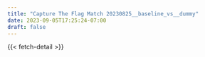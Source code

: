 ```yaml
---
title: "Capture The Flag Match 20230825__baseline_vs__dummy"
date: 2023-09-05T17:25:24-07:00
draft: false
---
```


{{< fetch-detail >}}